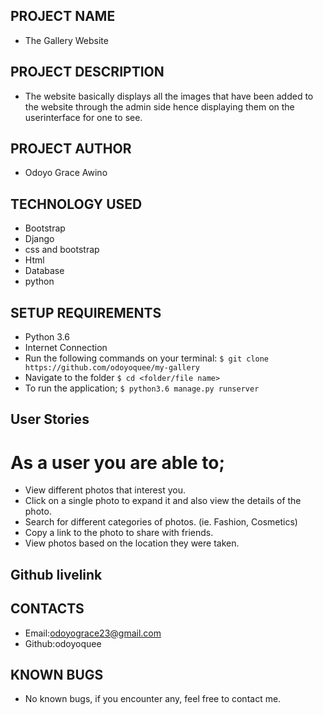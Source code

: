 ## PROJECT NAME
- The Gallery Website


## PROJECT DESCRIPTION
- The website basically displays all the images that have been added to the website through the admin side hence displaying them on the userinterface for one to see.

## PROJECT AUTHOR
- Odoyo Grace Awino

## TECHNOLOGY USED
- Bootstrap
- Django
- css and bootstrap
- Html
- Database
- python

## SETUP REQUIREMENTS
- Python 3.6
- Internet Connection
- Run the following commands on your terminal:
`$ git clone https://github.com/odoyoquee/my-gallery`
- Navigate to the folder
 `$ cd <folder/file name>`
- To run the application;
 `$ python3.6 manage.py runserver`

 ## User Stories
# As a user you are able to;
* View different photos that interest you.
* Click on a single photo to expand it and also view the details of the photo.
* Search for different categories of photos. (ie. Fashion, Cosmetics)
* Copy a link to the photo to share with friends.
* View photos based on the location they were taken.


##  Github livelink


## CONTACTS 
- Email:odoyograce23@gmail.com
- Github:odoyoquee

## KNOWN BUGS
- No known bugs, if you encounter any, feel free to contact me.